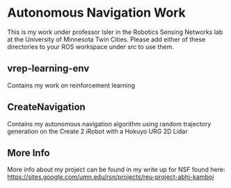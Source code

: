 # Autonomous Navigation Work

This is my work under professor Isler in the Robotics Sensing Networks lab at the University of Minnesota Twin Cities. Please add either of these directories to your ROS workspace under src to use them.

## vrep-learning-env
Contains my work on reinforcement learning

## CreateNavigation
Contains my autonomous navigation algorithm using random trajectory generation on the Create 2 iRobot with a Hokuyo URG 2D Lidar



## More Info
More info about my project can be found in my write up for NSF found here: https://sites.google.com/umn.edu/rsn/projects/reu-project-abhi-kamboj
